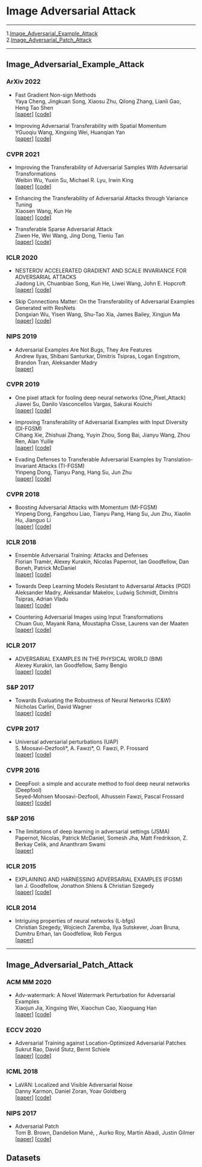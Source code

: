 

# Image Adversarial Attack
----
1.[Image_Adversarial_Example_Attack](#jump1)  
2.[Image_Adversarial_Patch_Attack](#jump2)  


---
## <span id="jump1">Image_Adversarial_Example_Attack</span>

### ArXiv 2022

+ Fast Gradient Non-sign Methods  
Yaya Cheng, Jingkuan Song, Xiaosu Zhu, Qilong Zhang, Lianli Gao, Heng Tao Shen  
[[paper](https://arxiv.org/pdf/2110.12734.pdf)] [[code](https://github.com/yaya-cheng/FGNM)]  

+ Improving Adversarial Transferability with Spatial Momentum  
YGuoqiu Wang, Xingxing Wei, Huanqian Yan  
[[paper](https://arxiv.org/pdf/2203.13479.pdf)] [[code](https://github.com/yaya-cheng/FGNM)]

### CVPR 2021

+ Improving the Transferability of Adversarial Samples With Adversarial Transformations  
Weibin Wu, Yuxin Su, Michael R. Lyu, Irwin King  
[[paper](https://openaccess.thecvf.com/content/CVPR2021/papers/Wu_Improving_the_Transferability_of_Adversarial_Samples_With_Adversarial_Transformations_CVPR_2021_paper.pdf)] [[code](https://github.com/sarathknv/adversarial-examples-pytorch/tree/master/one_pixel_attack)]

+ Enhancing the Transferability of Adversarial Attacks through Variance Tuning  
Xiaosen Wang, Kun He  
[[paper](https://arxiv.org/pdf/2103.15571.pdf)] [[code](https://github.com/JHL-HUST/VT)]

+ Transferable Sparse Adversarial Attack  
Ziwen He, Wei Wang, Jing Dong, Tieniu Tan  
[[paper](https://arxiv.org/pdf/2105.14727.pdf)] [[code](https://github.com/shaguopohuaizhe/TSAA)]

### ICLR 2020

+ NESTEROV ACCELERATED GRADIENT AND SCALE INVARIANCE FOR ADVERSARIAL ATTACKS  
Jiadong Lin, Chuanbiao Song, Kun He, Liwei Wang, John E. Hopcroft  
[[paper](https://arxiv.org/pdf/1908.06281.pdf)] [[code](https://github.com/JHL-HUST/SI-NI-FGSM)]

+ Skip Connections Matter: On the Transferability of Adversarial Examples Generated with ResNets  
Dongxian Wu, Yisen Wang, Shu-Tao Xia, James Bailey, Xingjun Ma  
[[paper](https://arxiv.org/pdf/2002.05990v1.pdf)] [[code](https://github.com/csdongxian/skip-connections-matter)]

### NIPS 2019

+ Adversarial Examples Are Not Bugs, They Are Features  
Andrew Ilyas, Shibani Santurkar, Dimitris Tsipras, Logan Engstrom, Brandon Tran, Aleksander Madry  
[[paper](https://arxiv.org/pdf/1905.02175.pdf)]

### CVPR 2019

+ One pixel attack for fooling deep neural networks (One_Pixel_Attack)  
Jiawei Su, Danilo Vasconcellos Vargas, Sakurai Kouichi  
[[paper](https://arxiv.org/pdf/1710.08864.pdf)] [[code](https://github.com/sarathknv/adversarial-examples-pytorch/tree/master/one_pixel_attack)]

+ Improving Transferability of Adversarial Examples with Input Diversity (DI-FGSM)  
Cihang Xie, Zhishuai Zhang, Yuyin Zhou, Song Bai, Jianyu Wang, Zhou Ren, Alan Yuille  
[[paper](https://arxiv.org/pdf/1803.06978.pdf)] [[code](https://github.com/cihangxie/DI-2-FGSM)]  

+ Evading Defenses to Transferable Adversarial Examples by Translation-Invariant Attacks (TI-FGSM)  
Yinpeng Dong, Tianyu Pang, Hang Su, Jun Zhu  
[[paper](https://arxiv.org/pdf/1904.02884.pdf)] [[code](https://github.com/dongyp13/Translation-Invariant-Attacks)]

### CVPR 2018

+ Boosting Adversarial Attacks with Momentum (MI-FGSM)  
Yinpeng Dong, Fangzhou Liao, Tianyu Pang, Hang Su, Jun Zhu, Xiaolin Hu, Jianguo Li  
[[paper](https://arxiv.org/pdf/1705.07204.pdf)] [[code](https://github.com/dongyp13/Non-Targeted-Adversarial-Attacks)]  

### ICLR 2018

+ Ensemble Adversarial Training: Attacks and Defenses  
Florian Tramèr, Alexey Kurakin, Nicolas Papernot, Ian Goodfellow, Dan Boneh, Patrick McDaniel  
[[paper](https://arxiv.org/pdf/1705.07204.pdf)] [[code](https://adversarial-attacks-pytorch.readthedocs.io/en/latest/attacks.html#module-torchattacks.attacks.rfgsm)]

+ Towards Deep Learning Models Resistant to Adversarial Attacks (PGD)  
Aleksander Madry, Aleksandar Makelov, Ludwig Schmidt, Dimitris Tsipras, Adrian Vladu  
[[paper](https://arxiv.org/pdf/1706.06083.pdf)] [[code](https://adversarial-attacks-pytorch.readthedocs.io/en/latest/attacks.html#module-torchattacks.attacks.pgd)]  
+ Countering Adversarial Images using Input Transformations  
Chuan Guo, Mayank Rana, Moustapha Cisse, Laurens van der Maaten  
[[paper](https://arxiv.org/pdf/1711.00117.pdf)] [[code](https://github.com/facebookarchive/adversarial_image_defenses)]

### ICLR 2017

+ ADVERSARIAL EXAMPLES IN THE PHYSICAL WORLD (BIM)  
Alexey Kurakin, Ian Goodfellow, Samy Bengio  
[[paper](https://arxiv.org/pdf/1607.02533.pdf)] [[code](https://adversarial-attacks-pytorch.readthedocs.io/en/latest/attacks.html#module-torchattacks.attacks.bim)]

### S&P 2017

+ Towards Evaluating the Robustness of Neural Networks (C&W)  
Nicholas Carlini, David Wagner  
[[paper](https://arxiv.org/pdf/1608.04644.pdf)] [[code](https://github.com/carlini/nn_robust_attacks)]

### CVPR 2017

+ Universal adversarial perturbations (UAP)  
S. Moosavi-Dezfooli*, A. Fawzi*, O. Fawzi, P. Frossard  
[[paper](https://arxiv.org/pdf/1610.08401.pdf)] [[code](https://github.com/LTS4/universal)]

### CVPR 2016

+ DeepFool: a simple and accurate method to fool deep neural networks (Deepfool)  
Seyed-Mohsen Moosavi-Dezfooli, Alhussein Fawzi, Pascal Frossard  
[[paper](https://arxiv.org/pdf/1511.04599.pdf)] [[code](https://github.com/lts4/deepfool)]

### S&P 2016

+ The limitations of deep learning in adversarial settings (JSMA)  
Papernot, Nicolas, Patrick McDaniel, Somesh Jha, Matt Fredrikson, Z. Berkay Celik, and Ananthram Swami  
[[paper](https://arxiv.org/pdf/1511.07528.pdf)]

### ICLR 2015

+ EXPLAINING AND HARNESSING ADVERSARIAL EXAMPLES (FGSM)  
Ian J. Goodfellow, Jonathon Shlens & Christian Szegedy  
[[paper](https://arxiv.org/pdf/1412.6572.pdf)] [[code](https://adversarial-attacks-pytorch.readthedocs.io/en/latest/attacks.html#module-torchattacks.attacks.fgsm)]

### ICLR 2014

+ Intriguing properties of neural networks (L-bfgs)  
Christian Szegedy, Wojciech Zaremba, Ilya Sutskever, Joan Bruna, Dumitru Erhan, Ian Goodfellow, Rob Fergus  
[[paper](https://arxiv.org/pdf/1312.6199.pdf)]



---
## <span id="jump2">Image_Adversarial_Patch_Attack</span>

### ACM MM 2020

+ Adv-watermark: A Novel Watermark Perturbation for Adversarial Examples  
Xiaojun Jia, Xingxing Wei, Xiaochun Cao, Xiaoguang Han  
[[paper](https://arxiv.org/pdf/2008.01919.pdf)] [[code](https://github.com/jiaxiaojunQAQ/Adv-watermark)] 


### ECCV 2020

+ Adversarial Training against Location-Optimized Adversarial Patches  
Sukrut Rao, David Stutz, Bernt Schiele  
[[paper](https://arxiv.org/pdf/2005.02313.pdf)] [[code](https://github.com/sukrutrao/Adversarial-Patch-Training)]  

### ICML 2018

+ LaVAN: Localized and Visible Adversarial Noise  
Danny Karmon, Daniel Zoran, Yoav Goldberg  
[[paper](https://arxiv.org/pdf/1801.02608.pdf)] [[code]()]  

### NIPS 2017

+ Adversarial Patch  
Tom B. Brown, Dandelion Mané, , Aurko Roy, Martín Abadi, Justin Gilmer  
[[paper](https://arxiv.org/pdf/1712.09665.pdf)] [[code]()]  


## Datasets



